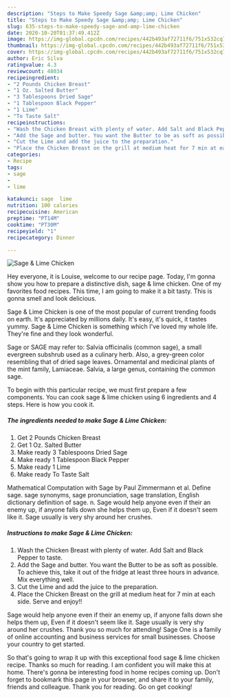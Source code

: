 ```yaml
---
description: "Steps to Make Speedy Sage &amp;amp; Lime Chicken"
title: "Steps to Make Speedy Sage &amp;amp; Lime Chicken"
slug: 635-steps-to-make-speedy-sage-and-amp-lime-chicken
date: 2020-10-20T01:37:49.412Z
image: https://img-global.cpcdn.com/recipes/442b493af72711f6/751x532cq70/sage-lime-chicken-recipe-main-photo.jpg
thumbnail: https://img-global.cpcdn.com/recipes/442b493af72711f6/751x532cq70/sage-lime-chicken-recipe-main-photo.jpg
cover: https://img-global.cpcdn.com/recipes/442b493af72711f6/751x532cq70/sage-lime-chicken-recipe-main-photo.jpg
author: Eric Silva
ratingvalue: 4.3
reviewcount: 48034
recipeingredient:
- "2 Pounds Chicken Breast"
- "1 Oz. Salted Butter"
- "3 Tablespoons Dried Sage"
- "1 Tablespoon Black Pepper"
- "1 Lime"
- "To Taste Salt"
recipeinstructions:
- "Wash the Chicken Breast with plenty of water. Add Salt and Black Pepper to taste."
- "Add the Sage and butter. You want the Butter to be as soft as possible. To achieve this, take it out of the fridge at least three hours in advance. Mix everything well."
- "Cut the Lime and add the juice to the preparation."
- "Place the Chicken Breast on the grill at medium heat for 7 min at each side. Serve and enjoy!!"
categories:
- Recipe
tags:
- sage
- 
- lime

katakunci: sage  lime 
nutrition: 100 calories
recipecuisine: American
preptime: "PT14M"
cooktime: "PT30M"
recipeyield: "1"
recipecategory: Dinner

---
```



![Sage &amp; Lime Chicken](https://img-global.cpcdn.com/recipes/442b493af72711f6/751x532cq70/sage-lime-chicken-recipe-main-photo.jpg)

Hey everyone, it is Louise, welcome to our recipe page. Today, I'm gonna show you how to prepare a distinctive dish, sage &amp; lime chicken. One of my favorites food recipes. This time, I am going to make it a bit tasty. This is gonna smell and look delicious.

Sage &amp; Lime Chicken is one of the most popular of current trending foods on earth. It's appreciated by millions daily. It's easy, it's quick, it tastes yummy. Sage &amp; Lime Chicken is something which I've loved my whole life. They're fine and they look wonderful.

Sage or SAGE may refer to: Salvia officinalis (common sage), a small evergreen subshrub used as a culinary herb. Also, a grey-green color resembling that of dried sage leaves. Ornamental and medicinal plants of the mint family, Lamiaceae. Salvia, a large genus, containing the common sage.


To begin with this particular recipe, we must first prepare a few components. You can cook sage &amp; lime chicken using 6 ingredients and 4 steps. Here is how you cook it.

<!--inarticleads1-->

##### The ingredients needed to make Sage &amp; Lime Chicken:

1. Get 2 Pounds Chicken Breast
1. Get 1 Oz. Salted Butter
1. Make ready 3 Tablespoons Dried Sage
1. Make ready 1 Tablespoon Black Pepper
1. Make ready 1 Lime
1. Make ready To Taste Salt


Mathematical Computation with Sage by Paul Zimmermann et al. Define sage. sage synonyms, sage pronunciation, sage translation, English dictionary definition of sage. n. Sage would help anyone even if their an enemy up, if anyone falls down she helps them up, Even if it doesn&#39;t seem like it. Sage usually is very shy around her crushes. 

<!--inarticleads2-->

##### Instructions to make Sage &amp; Lime Chicken:

1. Wash the Chicken Breast with plenty of water. Add Salt and Black Pepper to taste.
1. Add the Sage and butter. You want the Butter to be as soft as possible. To achieve this, take it out of the fridge at least three hours in advance. Mix everything well.
1. Cut the Lime and add the juice to the preparation.
1. Place the Chicken Breast on the grill at medium heat for 7 min at each side. Serve and enjoy!!


Sage would help anyone even if their an enemy up, if anyone falls down she helps them up, Even if it doesn&#39;t seem like it. Sage usually is very shy around her crushes. Thank you so much for attending! Sage One is a family of online accounting and business services for small businesses. Choose your country to get started. 

So that's going to wrap it up with this exceptional food sage &amp; lime chicken recipe. Thanks so much for reading. I am confident you will make this at home. There's gonna be interesting food in home recipes coming up. Don't forget to bookmark this page in your browser, and share it to your family, friends and colleague. Thank you for reading. Go on get cooking!
